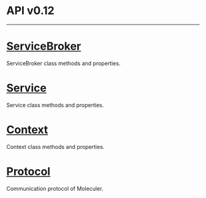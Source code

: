 # API v0.12

---

# [ServiceBroker](service-broker.html)

ServiceBroker class methods and properties.

# [Service](service.html)

Service class methods and properties.

# [Context](context.html)

Context class methods and properties.

# [Protocol](protocol.html)

Communication protocol of Moleculer.
